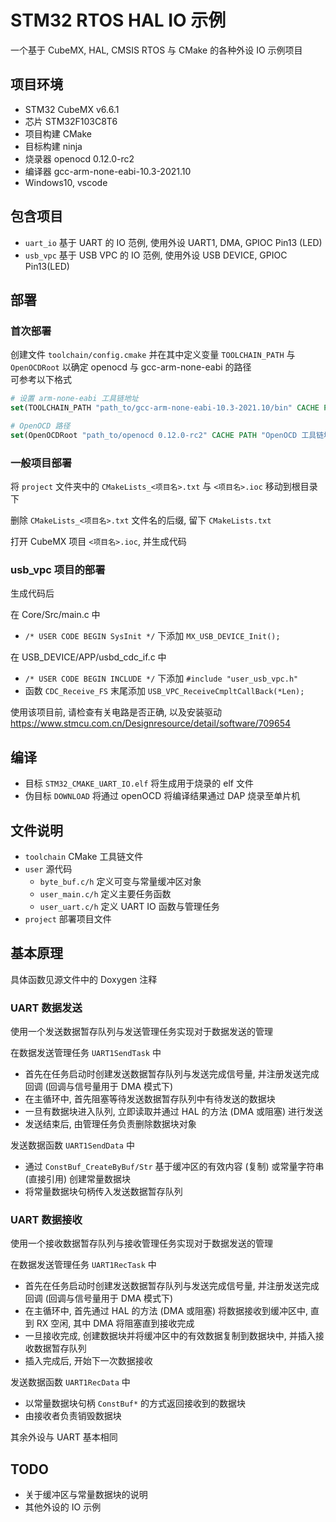 # STM32 RTOS HAL IO 示例

一个基于 CubeMX, HAL, CMSIS RTOS 与 CMake 的各种外设 IO 示例项目

## 项目环境
* STM32 CubeMX v6.6.1
* 芯片 STM32F103C8T6
* 项目构建 CMake
* 目标构建 ninja
* 烧录器 openocd 0.12.0-rc2
* 编译器 gcc-arm-none-eabi-10.3-2021.10
* Windows10, vscode

## 包含项目
* `uart_io` 基于 UART 的 IO 范例, 使用外设 UART1, DMA, GPIOC Pin13 (LED) 
* `usb_vpc` 基于 USB VPC 的 IO 范例, 使用外设 USB DEVICE, GPIOC Pin13(LED)

## 部署
### 首次部署
创建文件 `toolchain/config.cmake` 并在其中定义变量 `TOOLCHAIN_PATH` 与 `OpenOCDRoot` 以确定 openocd 与 gcc-arm-none-eabi 的路径  
可参考以下格式

```cmake
# 设置 arm-none-eabi 工具链地址
set(TOOLCHAIN_PATH "path_to/gcc-arm-none-eabi-10.3-2021.10/bin" CACHE PATH "arm-none-eabi 工具链地址")

# OpenOCD 路径
set(OpenOCDRoot "path_to/openocd 0.12.0-rc2" CACHE PATH "OpenOCD 工具链地址")
```

### 一般项目部署
将 `project` 文件夹中的 `CMakeLists_<项目名>.txt` 与 `<项目名>.ioc` 移动到根目录下  

删除 `CMakeLists_<项目名>.txt` 文件名的后缀, 留下 `CMakeLists.txt`  

打开 CubeMX 项目 `<项目名>.ioc`, 并生成代码

### usb_vpc 项目的部署
生成代码后  

在 Core/Src/main.c 中 
* `/* USER CODE BEGIN SysInit */` 下添加 `MX_USB_DEVICE_Init();`  

在 USB_DEVICE/APP/usbd_cdc_if.c 中
* `/* USER CODE BEGIN INCLUDE */` 下添加 `#include "user_usb_vpc.h"`  
* 函数 `CDC_Receive_FS` 末尾添加 `USB_VPC_ReceiveCmpltCallBack(*Len);`

使用该项目前, 请检查有关电路是否正确, 以及安装驱动 <https://www.stmcu.com.cn/Designresource/detail/software/709654>

## 编译
* 目标 `STM32_CMAKE_UART_IO.elf` 将生成用于烧录的 elf 文件
* 伪目标 `DOWNLOAD` 将通过 openOCD 将编译结果通过 DAP 烧录至单片机

## 文件说明
* `toolchain` CMake 工具链文件
* `user` 源代码
    * `byte_buf.c/h` 定义可变与常量缓冲区对象
    * `user_main.c/h` 定义主要任务函数
    * `user_uart.c/h` 定义 UART IO 函数与管理任务
* `project` 部署项目文件

## 基本原理
具体函数见源文件中的 Doxygen 注释

### UART 数据发送
使用一个发送数据暂存队列与发送管理任务实现对于数据发送的管理

在数据发送管理任务 `UART1SendTask` 中 
* 首先在任务启动时创建发送数据暂存队列与发送完成信号量, 并注册发送完成回调 (回调与信号量用于 DMA 模式下)
* 在主循环中, 首先阻塞等待发送数据暂存队列中有待发送的数据块
* 一旦有数据块进入队列, 立即读取并通过 HAL 的方法 (DMA 或阻塞) 进行发送
* 发送结束后, 由管理任务负责删除数据块对象

发送数据函数 `UART1SendData` 中
* 通过 `ConstBuf_CreateByBuf/Str` 基于缓冲区的有效内容 (复制) 或常量字符串 (直接引用) 创建常量数据块 
* 将常量数据块句柄传入发送数据暂存队列

### UART 数据接收
使用一个接收数据暂存队列与接收管理任务实现对于数据发送的管理

在数据发送管理任务 `UART1RecTask` 中 
* 首先在任务启动时创建发送数据暂存队列与发送完成信号量, 并注册发送完成回调 (回调与信号量用于 DMA 模式下)
* 在主循环中, 首先通过 HAL 的方法 (DMA 或阻塞) 将数据接收到缓冲区中, 直到 RX 空闲, 其中 DMA 将阻塞直到接收完成
* 一旦接收完成, 创建数据块并将缓冲区中的有效数据复制到数据块中, 并插入接收数据暂存队列
* 插入完成后, 开始下一次数据接收

发送数据函数 `UART1RecData` 中
* 以常量数据块句柄 `ConstBuf*` 的方式返回接收到的数据块  
* 由接收者负责销毁数据块

其余外设与 UART 基本相同

## TODO
* 关于缓冲区与常量数据块的说明
* 其他外设的 IO 示例
